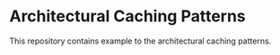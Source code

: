 # Architectural Caching Patterns

This repository contains example to the architectural caching patterns.

 